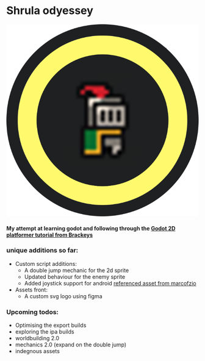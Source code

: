# Shrula odyessey
![shrula](icon.svg)

#### My attempt at learning godot and following through the [Godot 2D platformer tutorial from Brackeys](https://www.youtube.com/watch?v=LOhfqjmasi0)

### unique additions so far:
- Custom script additions:
    - A double jump mechanic for the 2d sprite
    - Updated behaviour for the enemy sprite
    - Added joystick support for android [referenced asset from marcofzio](https://godotengine.org/asset-library/asset/1787)
- Assets front:
    - A custom svg logo using figma
    

### Upcoming todos:
- Optimising the export builds
- exploring the ipa builds
- worldbuilding 2.0
- mechanics 2.0 (expand on the double jump)
- indegnous assets 
